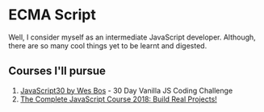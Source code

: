 # ECMA Script

Well, I consider myself as an intermediate JavaScript developer. Although, there are so many cool things yet to be learnt and digested.

## Courses I'll pursue
1. [JavaScript30 by Wes Bos](https://javascript30.com/) - 
30 Day Vanilla JS Coding Challenge
2. [The Complete JavaScript Course 2018: Build Real Projects!](https://udemy.com/the-complete-javascript-course/learn/v4/overview)